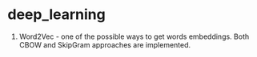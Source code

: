 # deep_learning

1) Word2Vec - one of the possible ways to get words embeddings. Both CBOW and SkipGram approaches are implemented.
